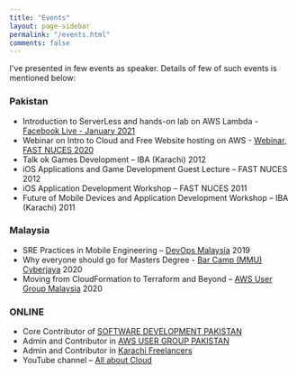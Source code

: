```yaml
---
title: "Events"
layout: page-sidebar
permalink: "/events.html"
comments: false
---
```


I've presented in few events as speaker. Details of few of such events is mentioned below:

### Pakistan

- Introduction to ServerLess and hands-on lab on AWS Lambda - [Facebook Live - January 2021](https://www.facebook.com/events/168729428369834/)
- Webinar on Intro to Cloud and Free Website hosting on AWS - [Webinar, FAST NUCES 2020](https://www.facebook.com/FASTNUCESKHI/photos/pcb.3745980845517140/3745980618850496)
-	Talk ok Games Development – IBA (Karachi) 2012
-	iOS Applications and Game Development Guest Lecture – FAST NUCES 2012
- iOS Application Development Workshop – FAST NUCES 2011
-	Future of Mobile Devices and Application Development Workshop – IBA (Karachi) 2011

### Malaysia

-	SRE Practices in Mobile Engineering – [DevOps Malaysia][devops-malaysia] 2019
-	Why everyone should go for Masters Degree - [Bar Camp (MMU) Cyberjaya][barcamp-cyberjaya] 2020
-	Moving from CloudFormation to Terraform and Beyond – [AWS User Group Malaysia][aws-usergroup-malaysia] 2020

### ONLINE

-	Core Contributor of [SOFTWARE DEVELOPMENT PAKISTAN](https://softdevpk.com)
-	Admin and Contributor in [AWS USER GROUP PAKISTAN](https://www.facebook.com/groups/AWSUGPK)
-	Admin and Contributor in [Karachi Freelancers](https://www.facebook.com/groups/Karachifreelancers)
-	YouTube channel – [All about Cloud](https://www.youtube.com/channel/UCQnAN556-_JeXfiQi9SgN_g)


[devops-malaysia]: https://www.meetup.com/DevOpsMalaysia/events/265462658/
[aws-usergroup-malaysia]: https://www.meetup.com/AWSUGMY/events/272642576/
[awsug-malaysia-video]: https://www.youtube.com/watch?v=fiG1iC7D4ow
[barcamp-cyberjaya]: https://barcampcyberjaya.org

